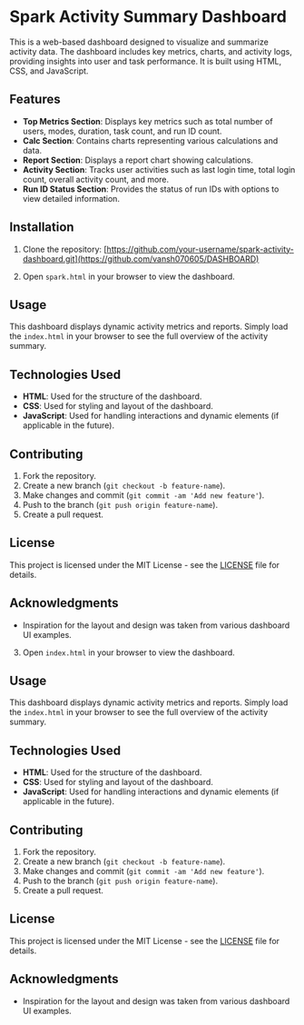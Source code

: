 # Spark Activity Summary Dashboard

This is a web-based dashboard designed to visualize and summarize activity data. The dashboard includes key metrics, charts, and activity logs, providing insights into user and task performance. It is built using HTML, CSS, and JavaScript.

## Features
- **Top Metrics Section**: Displays key metrics such as total number of users, modes, duration, task count, and run ID count.
- **Calc Section**: Contains charts representing various calculations and data.
- **Report Section**: Displays a report chart showing calculations.
- **Activity Section**: Tracks user activities such as last login time, total login count, overall activity count, and more.
- **Run ID Status Section**: Provides the status of run IDs with options to view detailed information.

## Installation

1. Clone the repository:
[https://github.com/your-username/spark-activity-dashboard.git](https://github.com/vansh070605/DASHBOARD)


2. Open `spark.html` in your browser to view the dashboard.

## Usage

This dashboard displays dynamic activity metrics and reports. Simply load the `index.html` in your browser to see the full overview of the activity summary.

## Technologies Used
- **HTML**: Used for the structure of the dashboard.
- **CSS**: Used for styling and layout of the dashboard.
- **JavaScript**: Used for handling interactions and dynamic elements (if applicable in the future).

## Contributing

1. Fork the repository.
2. Create a new branch (`git checkout -b feature-name`).
3. Make changes and commit (`git commit -am 'Add new feature'`).
4. Push to the branch (`git push origin feature-name`).
5. Create a pull request.

## License

This project is licensed under the MIT License - see the [LICENSE](LICENSE) file for details.

## Acknowledgments

- Inspiration for the layout and design was taken from various dashboard UI examples.

3. Open `index.html` in your browser to view the dashboard.

## Usage

This dashboard displays dynamic activity metrics and reports. Simply load the `index.html` in your browser to see the full overview of the activity summary.

## Technologies Used
- **HTML**: Used for the structure of the dashboard.
- **CSS**: Used for styling and layout of the dashboard.
- **JavaScript**: Used for handling interactions and dynamic elements (if applicable in the future).

## Contributing

1. Fork the repository.
2. Create a new branch (`git checkout -b feature-name`).
3. Make changes and commit (`git commit -am 'Add new feature'`).
4. Push to the branch (`git push origin feature-name`).
5. Create a pull request.

## License

This project is licensed under the MIT License - see the [LICENSE](LICENSE) file for details.

## Acknowledgments

- Inspiration for the layout and design was taken from various dashboard UI examples.
